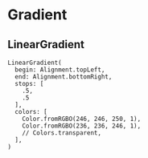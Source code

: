 # Gradient

## LinearGradient

```text
LinearGradient(
  begin: Alignment.topLeft,
  end: Alignment.bottomRight,
  stops: [
    .5,
    .5
  ],
  colors: [
    Color.fromRGBO(246, 246, 250, 1),
    Color.fromRGBO(236, 236, 246, 1),
    // Colors.transparent,
  ],
)
```

